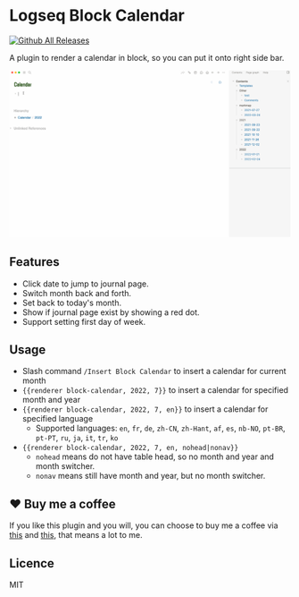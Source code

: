 # Logseq Block Calendar

[![Github All Releases](https://img.shields.io/github/downloads/vipzhicheng/logseq-plugin-block-calendar/total.svg)](https://github.com/vipzhicheng/logseq-plugin-block-calendar/releases)

A plugin to render a calendar in block, so you can put it onto right side bar.

![screencast](./screencast.gif)

## Features

* Click date to jump to journal page.
* Switch month back and forth.
* Set back to today's month.
* Show if journal page exist by showing a red dot.
* Support setting first day of week.

## Usage

- Slash command `/Insert Block Calendar` to insert a calendar for current month
- `{{renderer block-calendar, 2022, 7}}` to insert a calendar for specified month and year
- `{{renderer block-calendar, 2022, 7, en}}` to insert a calendar for specified language
  - Supported languages: `en`, `fr`, `de`,  `zh-CN`, `zh-Hant`, `af`,  `es`,  `nb-NO`,  `pt-BR`,  `pt-PT`,  `ru`,  `ja`,  `it`,  `tr`,  `ko`
- `{{renderer block-calendar, 2022, 7, en, nohead|nonav}}`
  - `nohead` means do not have table head, so no month and year and month switcher.
  - `nonav` means still have month and year, but no month switcher.

## ❤️ Buy me a coffee

If you like this plugin and you will, you can choose to buy me a coffee via [this](https://www.buymeacoffee.com/vipzhicheng) and [this](https://afdian.net/@vipzhicheng), that means a lot to me.

## Licence
MIT
